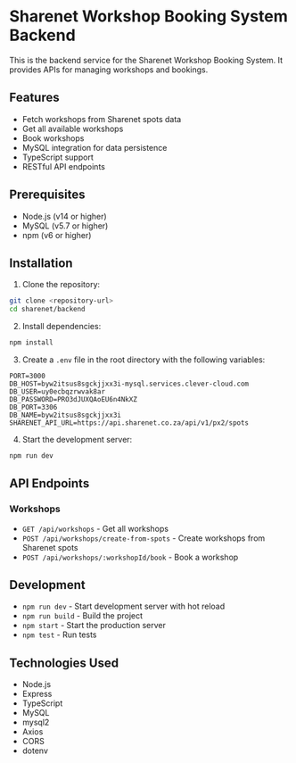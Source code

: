 # Sharenet Workshop Booking System Backend

This is the backend service for the Sharenet Workshop Booking System. It provides APIs for managing workshops and bookings.

## Features

- Fetch workshops from Sharenet spots data
- Get all available workshops
- Book workshops
- MySQL integration for data persistence
- TypeScript support
- RESTful API endpoints

## Prerequisites

- Node.js (v14 or higher)
- MySQL (v5.7 or higher)
- npm (v6 or higher)

## Installation

1. Clone the repository:

```bash
git clone <repository-url>
cd sharenet/backend
```

2. Install dependencies:

```bash
npm install
```

3. Create a `.env` file in the root directory with the following variables:

```
PORT=3000
DB_HOST=byw2itsus8sgckjjxx3i-mysql.services.clever-cloud.com
DB_USER=uy0ecbqzrwvak8ar
DB_PASSWORD=PRO3dJUXQAoEU6n4NkXZ
DB_PORT=3306
DB_NAME=byw2itsus8sgckjjxx3i
SHARENET_API_URL=https://api.sharenet.co.za/api/v1/px2/spots
```

4. Start the development server:

```bash
npm run dev
```

## API Endpoints

### Workshops

- `GET /api/workshops` - Get all workshops
- `POST /api/workshops/create-from-spots` - Create workshops from Sharenet spots
- `POST /api/workshops/:workshopId/book` - Book a workshop

## Development

- `npm run dev` - Start development server with hot reload
- `npm run build` - Build the project
- `npm start` - Start the production server
- `npm test` - Run tests

## Technologies Used

- Node.js
- Express
- TypeScript
- MySQL
- mysql2
- Axios
- CORS
- dotenv
